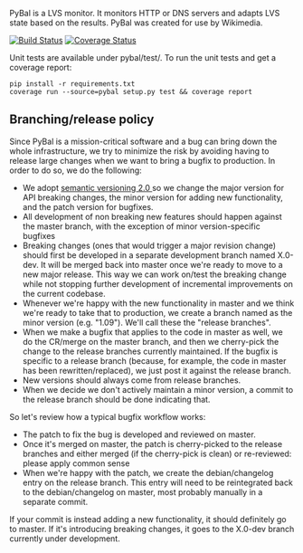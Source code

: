 PyBal is a LVS monitor. It monitors HTTP or DNS servers and adapts LVS state
based on the results. PyBal was created for use by Wikimedia.

[![Build Status](https://travis-ci.org/wikimedia/PyBal.svg?branch=master)](https://travis-ci.org/wikimedia/PyBal)
[![Coverage Status](https://img.shields.io/coveralls/wikimedia/PyBal.svg)](https://coveralls.io/r/wikimedia/PyBal?branch=master)

Unit tests are available under pybal/test/. To run the unit tests and get a
coverage report:

    pip install -r requirements.txt
    coverage run --source=pybal setup.py test && coverage report

Branching/release policy
-------------

Since PyBal is a mission-critical software and a bug can bring down
the whole infrastructure, we try to minimize the risk by avoiding
having to release large changes when we want to bring a bugfix to
production. In order to do so, we do the following:

- We adopt [semantic versioning 2.0 ](http://semver.org/) so we change
  the major version for API breaking changes, the minor version for
  adding new functionality, and the patch version for bugfixes.
- All development of non breaking new features should happen against
  the master branch, with the exception of minor version-specific
  bugfixes
- Breaking changes (ones that would trigger a major revision change)
  should first be developed in a separate development branch named
  X.0-dev. It will be merged back into master once we're ready to move
  to a new major release. This way we can work on/test the breaking
  change while not stopping further development of incremental
  improvements on the current codebase.
- Whenever we're happy with the new functionality in master and we
  think we're ready to take that to production, we create a branch
  named as the minor version (e.g. "1.09"). We'll call these the
  "release branches".
- When we make a bugfix that applies to the code in master as well, we
  do the CR/merge on the master branch, and then we cherry-pick the
  change to the release branches currently maintained.
  If the bugfix is specific to a release branch (because, for example,
  the code in master has been rewritten/replaced), we just post it
  against the release branch.
- New versions should always come from release branches.
- When we decide we don't actively maintain a minor version, a commit
  to the release branch should be done indicating that.

So let's review how a typical bugfix workflow works:

- The patch to fix the bug is developed and reviewed on master.
- Once it's merged on master, the patch is cherry-picked to the
  release branches and either merged (if the cherry-pick is clean) or
  re-reviewed: please apply common sense
- When we're happy with the patch, we create the debian/changelog
  entry on the release branch. This entry will need to be reintegrated
  back to the debian/changelog on master, most probably manually in a
  separate commit.

If your commit is instead adding a new functionality, it should definitely go
to master. If it's introducing breaking changes, it goes to the
X.0-dev branch currently under development.
